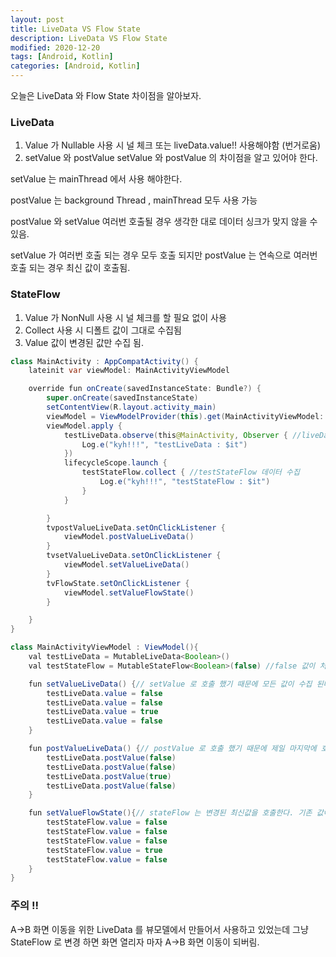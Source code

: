 ```yaml
---
layout: post
title: LiveData VS Flow State
description: LiveData VS Flow State
modified: 2020-12-20
tags: [Android, Kotlin]
categories: [Android, Kotlin]
---
```


오늘은 LiveData 와 Flow State 차이점을 알아보자.

### LiveData
1. Value 가 Nullable
   사용 시 널 체크 또는 liveData.value!! 사용해야함 (번거로움)
2. setValue 와 postValue
setValue 와 postValue 의 차이점을 알고 있어야 한다.

setValue 는 mainThread 에서 사용 해야한다.

postValue 는 background Thread , mainThread 모두 사용 가능

postValue 와 setValue 여러번 호출될 경우 생각한 대로 데이터 싱크가 맞지 않을 수 있음.

setValue 가 여러번 호출 되는 경우 모두 호출 되지만 postValue 는 연속으로 여러번 호출 되는 경우 최신 값이 호출됨.

### StateFlow
1. Value 가 NonNull
   사용 시 널 체크를 할 필요 없이 사용
2. Collect 사용 시 디폴트 값이 그대로 수집됨
3. Value 값이 변경된 값만 수집 됨.

```java
class MainActivity : AppCompatActivity() {
    lateinit var viewModel: MainActivityViewModel

    override fun onCreate(savedInstanceState: Bundle?) {
        super.onCreate(savedInstanceState)
        setContentView(R.layout.activity_main)
        viewModel = ViewModelProvider(this).get(MainActivityViewModel::class.java)
        viewModel.apply {
            testLiveData.observe(this@MainActivity, Observer { //liveData 데이터 수집
                Log.e("kyh!!!", "testLiveData : $it")
            })
            lifecycleScope.launch {
                testStateFlow.collect { //testStateFlow 데이터 수집
                    Log.e("kyh!!!", "testStateFlow : $it")
                }
            }

        }
        tvpostValueLiveData.setOnClickListener {
            viewModel.postValueLiveData()
        }
        tvsetValueLiveData.setOnClickListener {
            viewModel.setValueLiveData()
        }
        tvFlowState.setOnClickListener {
            viewModel.setValueFlowState()
        }

    }
}

class MainActivityViewModel : ViewModel(){
    val testLiveData = MutableLiveData<Boolean>()
    val testStateFlow = MutableStateFlow<Boolean>(false) //false 값이 처음 불림

    fun setValueLiveData() {// setValue 로 호출 했기 때문에 모든 값이 수집 된다.
        testLiveData.value = false
        testLiveData.value = false
        testLiveData.value = true
        testLiveData.value = false
    }

    fun postValueLiveData() {// postValue 로 호출 했기 때문에 제일 마지막에 호출 한 false 값이 호출 된다.
        testLiveData.postValue(false)
        testLiveData.postValue(false)
        testLiveData.postValue(true)
        testLiveData.postValue(false)
    }

    fun setValueFlowState(){// stateFlow 는 변경된 최신값을 호출한다. 기존 값이 false 였기 때문에 처음 세번은 수집 되지 않고 맨 뒤 true, false 수집 된다.
        testStateFlow.value = false
        testStateFlow.value = false
        testStateFlow.value = false
        testStateFlow.value = true
        testStateFlow.value = false
    }
}
```

### 주의 !!
A->B 화면 이동을 위한 LiveData 를 뷰모델에서 만들어서 사용하고 있었는데 그냥 StateFlow 로 변경 하면 화면 열리자 마자 A->B 화면 이동이 되버림.